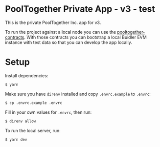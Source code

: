 # PoolTogether Private App - v3 - test

This is the private PoolTogether Inc. app for v3.

To run the project against a local node you can use the [pooltogether-contracts](https://github.com/pooltogether/pooltogether-contracts/tree/version-3). With those contracts you can bootstrap a local Buidler EVM instance with test data so that you can develop the app locally.

# Setup

Install dependencies:

```bash
$ yarn
```

Make sure you have `direnv` installed and copy `.envrc.example` to `.envrc`:

```bash
$ cp .envrc.example .envrc
```

Fill in your own values for `.envrc`, then run:

```bash
$ direnv allow
```

To run the local server, run:

```
$ yarn dev
```
